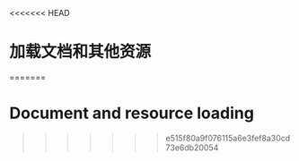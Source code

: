<<<<<<< HEAD
# 加载文档和其他资源
=======

# Document and resource loading
>>>>>>> e515f80a9f076115a6e3fef8a30cd73e6db20054
